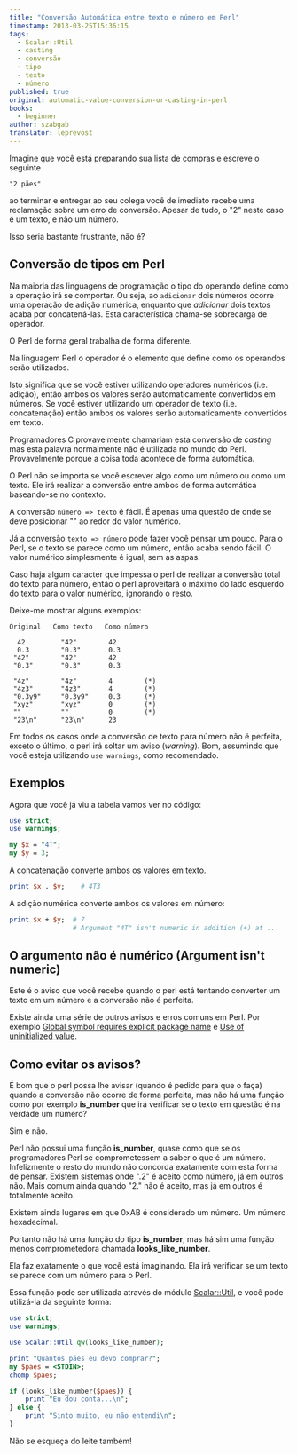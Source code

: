 ```yaml
---
title: "Conversão Automática entre texto e número em Perl"
timestamp: 2013-03-25T15:36:15
tags:
  - Scalar::Util
  - casting
  - conversão
  - tipo
  - texto
  - número
published: true
original: automatic-value-conversion-or-casting-in-perl
books:
  - beginner
author: szabgab
translator: leprevost
---
```



Imagine que você está preparando sua lista de compras e escreve o seguinte

```
"2 pães"
```

ao terminar e entregar ao seu colega você de imediato recebe uma reclamação
sobre um erro de conversão.
Apesar de tudo, o "2" neste caso é um texto, e não um número.

Isso seria bastante frustrante, não é?


## Conversão de tipos em Perl

Na maioria das linguagens de programação o tipo do operando define como a operação irá se comportar.
Ou seja, ao `adicionar` dois números ocorre uma operação de adição numérica, enquanto que
<i>adicionar</i> dois textos acaba por concatená-las.
Esta característica chama-se sobrecarga de operador.

O Perl de forma geral trabalha de forma diferente.

Na linguagem Perl o operador é o elemento que define como os operandos serão utilizados.

Isto significa que se você estiver utilizando operadores numéricos (i.e. adição), então
ambos os valores serão automaticamente convertidos em números. Se você estiver utilizando um
operador de texto (i.e. concatenação) então ambos os valores serão automaticamente convertidos
em texto.

Programadores C provavelmente chamariam esta conversão de <i>casting</i> mas esta palavra
normalmente não é utilizada no mundo do Perl. Provavelmente porque a coisa toda acontece
de forma automática.

O Perl não se importa se você escrever algo como um número ou como um texto.
Ele irá realizar a conversão entre ambos de forma automática baseando-se no contexto.

A conversão `número => texto` é fácil.
É apenas uma questão de onde se deve posicionar "" ao redor do valor numérico.

Já a conversão `texto => número` pode fazer você pensar um pouco.
Para o Perl, se o texto se parece como um número, então acaba sendo fácil.
O valor numérico simplesmente é igual, sem as aspas.

Caso haja algum caracter que impessa o perl de realizar a conversão total do texto para número,
então o perl aproveitará o máximo do lado esquerdo do texto para o valor numérico, ignorando o resto.

Deixe-me mostrar alguns exemplos:

```
Original   Como texto   Como número

  42         "42"        42
  0.3        "0.3"       0.3
 "42"        "42"        42
 "0.3"       "0.3"       0.3

 "4z"        "4z"        4        (*)
 "4z3"       "4z3"       4        (*)
 "0.3y9"     "0.3y9"     0.3      (*)
 "xyz"       "xyz"       0        (*)
 ""          ""          0        (*)
 "23\n"      "23\n"      23
```

Em todos os casos onde a conversão de texto para número não é perfeita,
exceto o último, o perl irá soltar um aviso (<i>warning</i>).
Bom, assumindo que você esteja utilizando `use warnings`, como
recomendado.

## Exemplos

Agora que você já viu a tabela vamos ver no código:

```perl
use strict;
use warnings;

my $x = "4T";
my $y = 3;
```

A concatenação converte ambos os valores em texto.

```perl
print $x . $y;    # 4T3
```

A adição numérica converte ambos os valores em número:

```perl
print $x + $y;  # 7
                # Argument "4T" isn't numeric in addition (+) at ...
```

## O argumento não é numérico (Argument isn't numeric)

Este é o aviso que você recebe quando o perl está tentando converter um texto
em um número e a conversão não é perfeita.

Existe ainda uma série de outros avisos e erros comuns em Perl.
Por exemplo [Global symbol requires explicit package name](/simbolo-global-requer-nome-de-pacote-explicito)
e [Use of uninitialized value](/uso-de-valor-nao-inicializado).

## Como evitar os avisos?

É bom que o perl possa lhe avisar (quando é pedido para que o faça) quando a conversão não ocorre de forma perfeita, mas não há
uma função como por exemplo <b>is_number</b> que irá verificar se o texto em questão é na verdade um número?

Sim e não.

Perl não possui uma função <b>is_number</b>, quase como que se os programadores Perl se comprometessem
a saber o que é um número. Infelizmente o resto do mundo não concorda exatamente com esta forma de pensar. Existem
sistemas onde ".2" é aceito como número, já em outros não.
Mais comum ainda quando "2." não é aceito, mas já em outros é totalmente aceito.

Existem ainda lugares em que 0xAB é considerado um número. Um número hexadecimal.

Portanto não há uma função do tipo <b>is_number</b>, mas há sim uma função menos comprometedora chamada
<b>looks_like_number</b>.

Ela faz exatamente o que você está imaginando. Ela irá verificar se um texto se parece com um número para o Perl.

Essa função pode ser utilizada através do módulo [Scalar::Util](http://perldoc.perl.org/Scalar/Util.html),
e você pode utilizá-la da seguinte forma:

```perl
use strict;
use warnings;

use Scalar::Util qw(looks_like_number);

print "Quantos pães eu devo comprar?";
my $paes = <STDIN>;
chomp $paes;

if (looks_like_number($paes)) {
    print "Eu dou conta...\n";
} else {
    print "Sinto muito, eu não entendi\n";
}
```

Não se esqueça do leite também!
